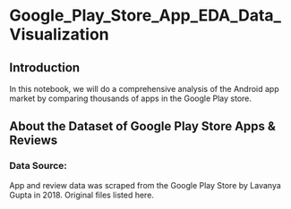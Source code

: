# Google_Play_Store_App_EDA_Data_Visualization

## Introduction
In this notebook, we will do a comprehensive analysis of the Android app market by comparing thousands of apps in the Google Play store.

## About the Dataset of Google Play Store Apps & Reviews
### Data Source:
App and review data was scraped from the Google Play Store by Lavanya Gupta in 2018. Original files listed here.
